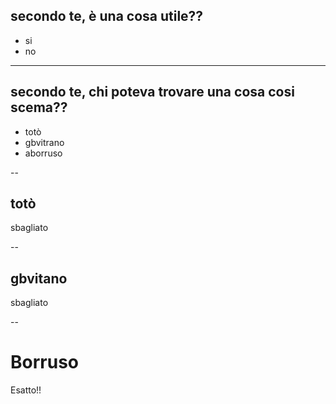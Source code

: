 ## secondo te, è una cosa utile??

* si
* no

---
## secondo te, chi poteva trovare una cosa cosi scema??

* totò
* gbvitrano
* aborruso

--
## totò

sbagliato

--
## gbvitano

sbagliato

--
# Borruso

Esatto!!